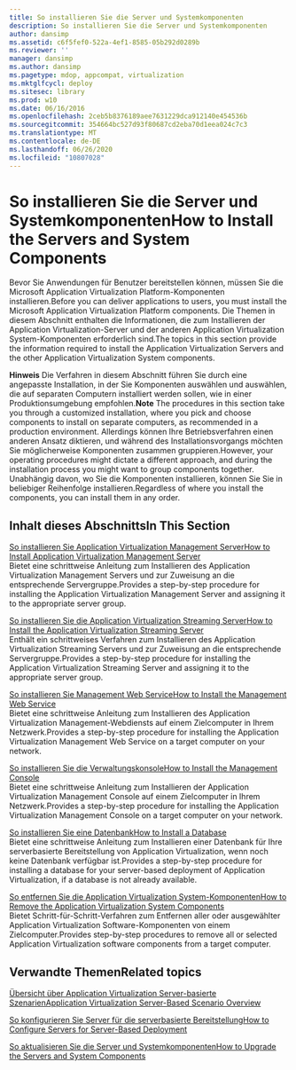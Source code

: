 ```yaml
---
title: So installieren Sie die Server und Systemkomponenten
description: So installieren Sie die Server und Systemkomponenten
author: dansimp
ms.assetid: c6f5fef0-522a-4ef1-8585-05b292d0289b
ms.reviewer: ''
manager: dansimp
ms.author: dansimp
ms.pagetype: mdop, appcompat, virtualization
ms.mktglfcycl: deploy
ms.sitesec: library
ms.prod: w10
ms.date: 06/16/2016
ms.openlocfilehash: 2ceb5b8376189aee7631229dca912140e454536b
ms.sourcegitcommit: 354664bc527d93f80687cd2eba70d1eea024c7c3
ms.translationtype: MT
ms.contentlocale: de-DE
ms.lasthandoff: 06/26/2020
ms.locfileid: "10807028"
---
```

# <span data-ttu-id="3a4be-103">So installieren Sie die Server und Systemkomponenten</span><span class="sxs-lookup"><span data-stu-id="3a4be-103">How to Install the Servers and System Components</span></span>


<span data-ttu-id="3a4be-104">Bevor Sie Anwendungen für Benutzer bereitstellen können, müssen Sie die Microsoft Application Virtualization Platform-Komponenten installieren.</span><span class="sxs-lookup"><span data-stu-id="3a4be-104">Before you can deliver applications to users, you must install the Microsoft Application Virtualization Platform components.</span></span> <span data-ttu-id="3a4be-105">Die Themen in diesem Abschnitt enthalten die Informationen, die zum Installieren der Application Virtualization-Server und der anderen Application Virtualization System-Komponenten erforderlich sind.</span><span class="sxs-lookup"><span data-stu-id="3a4be-105">The topics in this section provide the information required to install the Application Virtualization Servers and the other Application Virtualization System components.</span></span>

<span data-ttu-id="3a4be-106">**Hinweis**  Die Verfahren in diesem Abschnitt führen Sie durch eine angepasste Installation, in der Sie Komponenten auswählen und auswählen, die auf separaten Computern installiert werden sollen, wie in einer Produktionsumgebung empfohlen.</span><span class="sxs-lookup"><span data-stu-id="3a4be-106">**Note** The procedures in this section take you through a customized installation, where you pick and choose components to install on separate computers, as recommended in a production environment.</span></span> <span data-ttu-id="3a4be-107">Allerdings können Ihre Betriebsverfahren einen anderen Ansatz diktieren, und während des Installationsvorgangs möchten Sie möglicherweise Komponenten zusammen gruppieren.</span><span class="sxs-lookup"><span data-stu-id="3a4be-107">However, your operating procedures might dictate a different approach, and during the installation process you might want to group components together.</span></span> <span data-ttu-id="3a4be-108">Unabhängig davon, wo Sie die Komponenten installieren, können Sie Sie in beliebiger Reihenfolge installieren.</span><span class="sxs-lookup"><span data-stu-id="3a4be-108">Regardless of where you install the components, you can install them in any order.</span></span>

 

## <span data-ttu-id="3a4be-109">Inhalt dieses Abschnitts</span><span class="sxs-lookup"><span data-stu-id="3a4be-109">In This Section</span></span>


<a href="" id="how-to-install-application-virtualization-management-server"></a>[<span data-ttu-id="3a4be-110">So installieren Sie Application Virtualization Management Server</span><span class="sxs-lookup"><span data-stu-id="3a4be-110">How to Install Application Virtualization Management Server</span></span>](how-to-install-application-virtualization-management-server.md)  
<span data-ttu-id="3a4be-111">Bietet eine schrittweise Anleitung zum Installieren des Application Virtualization Management Servers und zur Zuweisung an die entsprechende Servergruppe.</span><span class="sxs-lookup"><span data-stu-id="3a4be-111">Provides a step-by-step procedure for installing the Application Virtualization Management Server and assigning it to the appropriate server group.</span></span>

<a href="" id="how-to-install-the-application-virtualization-streaming-server"></a>[<span data-ttu-id="3a4be-112">So installieren Sie die Application Virtualization Streaming Server</span><span class="sxs-lookup"><span data-stu-id="3a4be-112">How to Install the Application Virtualization Streaming Server</span></span>](how-to-install-the-application-virtualization-streaming-server.md)  
<span data-ttu-id="3a4be-113">Enthält ein schrittweises Verfahren zum Installieren des Application Virtualization Streaming Servers und zur Zuweisung an die entsprechende Servergruppe.</span><span class="sxs-lookup"><span data-stu-id="3a4be-113">Provides a step-by-step procedure for installing the Application Virtualization Streaming Server and assigning it to the appropriate server group.</span></span>

<a href="" id="how-to-install-the-management-web-service"></a>[<span data-ttu-id="3a4be-114">So installieren Sie Management Web Service</span><span class="sxs-lookup"><span data-stu-id="3a4be-114">How to Install the Management Web Service</span></span>](how-to-install-the-management-web-service.md)  
<span data-ttu-id="3a4be-115">Bietet eine schrittweise Anleitung zum Installieren des Application Virtualization Management-Webdiensts auf einem Zielcomputer in Ihrem Netzwerk.</span><span class="sxs-lookup"><span data-stu-id="3a4be-115">Provides a step-by-step procedure for installing the Application Virtualization Management Web Service on a target computer on your network.</span></span>

<a href="" id="how-to-install-the-management-console"></a>[<span data-ttu-id="3a4be-116">So installieren Sie die Verwaltungskonsole</span><span class="sxs-lookup"><span data-stu-id="3a4be-116">How to Install the Management Console</span></span>](how-to-install-the-management-console.md)  
<span data-ttu-id="3a4be-117">Bietet eine schrittweise Anleitung zum Installieren der Application Virtualization Management Console auf einem Zielcomputer in Ihrem Netzwerk.</span><span class="sxs-lookup"><span data-stu-id="3a4be-117">Provides a step-by-step procedure for installing the Application Virtualization Management Console on a target computer on your network.</span></span>

<a href="" id="how-to-install-a-database"></a>[<span data-ttu-id="3a4be-118">So installieren Sie eine Datenbank</span><span class="sxs-lookup"><span data-stu-id="3a4be-118">How to Install a Database</span></span>](how-to-install-a-database.md)  
<span data-ttu-id="3a4be-119">Bietet eine schrittweise Anleitung zum Installieren einer Datenbank für Ihre serverbasierte Bereitstellung von Application Virtualization, wenn noch keine Datenbank verfügbar ist.</span><span class="sxs-lookup"><span data-stu-id="3a4be-119">Provides a step-by-step procedure for installing a database for your server-based deployment of Application Virtualization, if a database is not already available.</span></span>

<a href="" id="how-to-remove-the-application-virtualization-system-components"></a>[<span data-ttu-id="3a4be-120">So entfernen Sie die Application Virtualization System-Komponenten</span><span class="sxs-lookup"><span data-stu-id="3a4be-120">How to Remove the Application Virtualization System Components</span></span>](how-to-remove-the-application-virtualization-system-components.md)  
<span data-ttu-id="3a4be-121">Bietet Schritt-für-Schritt-Verfahren zum Entfernen aller oder ausgewählter Application Virtualization Software-Komponenten von einem Zielcomputer.</span><span class="sxs-lookup"><span data-stu-id="3a4be-121">Provides step-by-step procedures to remove all or selected Application Virtualization software components from a target computer.</span></span>

## <span data-ttu-id="3a4be-122">Verwandte Themen</span><span class="sxs-lookup"><span data-stu-id="3a4be-122">Related topics</span></span>


[<span data-ttu-id="3a4be-123">Übersicht über Application Virtualization Server-basierte Szenarien</span><span class="sxs-lookup"><span data-stu-id="3a4be-123">Application Virtualization Server-Based Scenario Overview</span></span>](application-virtualization-server-based-scenario-overview.md)

[<span data-ttu-id="3a4be-124">So konfigurieren Sie Server für die serverbasierte Bereitstellung</span><span class="sxs-lookup"><span data-stu-id="3a4be-124">How to Configure Servers for Server-Based Deployment</span></span>](how-to-configure-servers-for-server-based-deployment.md)

[<span data-ttu-id="3a4be-125">So aktualisieren Sie die Server und Systemkomponenten</span><span class="sxs-lookup"><span data-stu-id="3a4be-125">How to Upgrade the Servers and System Components</span></span>](how-to-upgrade-the-servers-and-system-components.md)

 

 





